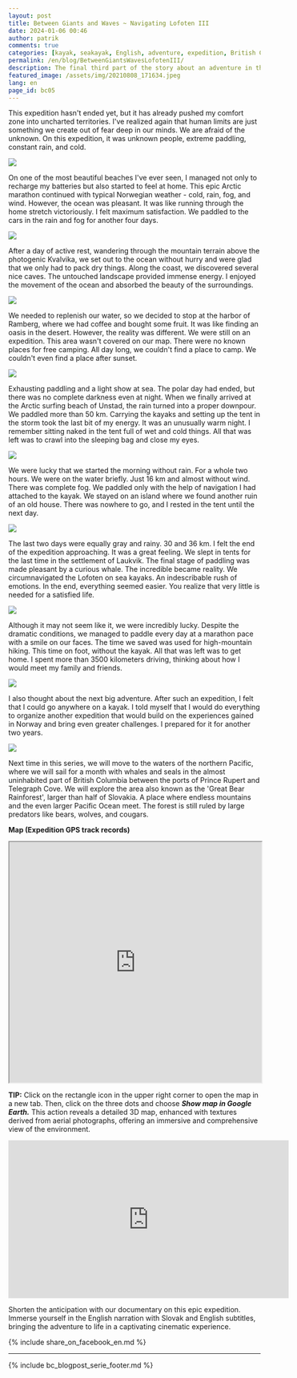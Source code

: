 ```yaml
---
layout: post
title: Between Giants and Waves ~ Navigating Lofoten III
date: 2024-01-06 00:46
author: patrik
comments: true
categories: [kayak, seakayak, English, adventure, expedition, British Columbia, Canada, bear, seal, sealion, whale, outdoor]
permalink: /en/blog/BetweenGiantsWavesLofotenIII/
description: The final third part of the story about an adventure in the Arctic part of the Atlantic Ocean. See how I circumnavigated the Norwegian Lofoten archipelago in marathon style on a sea kayak. Discover the beauty of pristine nature. Paddling after sunset. The next four days we paddled in rain and fog, a reminder that we were beyond the Arctic Circle.
featured_image: /assets/img/20210808_171634.jpeg
lang: en
page_id: bc05
---
```

This expedition hasn't ended yet, but it has already pushed my comfort zone into uncharted territories. I've realized again that human limits are just something we create out of fear deep in our minds. We are afraid of the unknown. On this expedition, it was unknown people, extreme paddling, constant rain, and cold.

![](/assets/img/20210815_095535.jpeg)

On one of the most beautiful beaches I've ever seen, I managed not only to recharge my batteries but also started to feel at home. This epic Arctic marathon continued with typical Norwegian weather - cold, rain, fog, and wind. However, the ocean was pleasant. It was like running through the home stretch victoriously. I felt maximum satisfaction. We paddled to the cars in the rain and fog for another four days.

![](/assets/img/cormorants_lofoten.jpg)

After a day of active rest, wandering through the mountain terrain above the photogenic Kvalvika, we set out to the ocean without hurry and were glad that we only had to pack dry things. Along the coast, we discovered several nice caves. The untouched landscape provided immense energy. I enjoyed the movement of the ocean and absorbed the beauty of the surroundings.

![](/assets/img/OI000115.jpeg)

We needed to replenish our water, so we decided to stop at the harbor of Ramberg, where we had coffee and bought some fruit. It was like finding an oasis in the desert. However, the reality was different. We were still on an expedition. This area wasn't covered on our map. There were no known places for free camping. All day long, we couldn't find a place to camp. We couldn't even find a place after sunset.

![](/assets/img/OI000161.jpeg)

Exhausting paddling and a light show at sea. The polar day had ended, but there was no complete darkness even at night. When we finally arrived at the Arctic surfing beach of Unstad, the rain turned into a proper downpour. We paddled more than 50 km. Carrying the kayaks and setting up the tent in the storm took the last bit of my energy. It was an unusually warm night. I remember sitting naked in the tent full of wet and cold things. All that was left was to crawl into the sleeping bag and close my eyes.

![](/assets/img/sea_birds.jpg)

We were lucky that we started the morning without rain. For a whole two hours. We were on the water briefly. Just 16 km and almost without wind. There was complete fog. We paddled only with the help of navigation I had attached to the kayak. We stayed on an island where we found another ruin of an old house. There was nowhere to go, and I rested in the tent until the next day.

![](/assets/img/OI000136.jpeg)

The last two days were equally gray and rainy. 30 and 36 km. I felt the end of the expedition approaching. It was a great feeling. We slept in tents for the last time in the settlement of Laukvik. The final stage of paddling was made pleasant by a curious whale. The incredible became reality. We circumnavigated the Lofoten on sea kayaks. An indescribable rush of emotions. In the end, everything seemed easier. You realize that very little is needed for a satisfied life.

![](/assets/img/20210814_123241.jpeg)

Although it may not seem like it, we were incredibly lucky. Despite the dramatic conditions, we managed to paddle every day at a marathon pace with a smile on our faces. The time we saved was used for high-mountain hiking. This time on foot, without the kayak. All that was left was to get home. I spent more than 3500 kilometers driving, thinking about how I would meet my family and friends.

![](/assets/img/map-lof-6.jpg)

I also thought about the next big adventure. After such an expedition, I felt that I could go anywhere on a kayak. I told myself that I would do everything to organize another expedition that would build on the experiences gained in Norway and bring even greater challenges. I prepared for it for another two years.

![](/assets/img/lofoten-map.jpg)

Next time in this series, we will move to the waters of the northern Pacific, where we will sail for a month with whales and seals in the almost uninhabited part of British Columbia between the ports of Prince Rupert and Telegraph Cove. We will explore the area also known as the 'Great Bear Rainforest', larger than half of Slovakia. A place where endless mountains and the even larger Pacific Ocean meet. The forest is still ruled by large predators like bears, wolves, and cougars.

**Map (Expedition GPS track records)**  
<iframe src="https://www.google.com/maps/d/embed?mid=1uvY8m_irvSvAgxb1ynELVqx_Ua9ZCkY&ehbc=2E312F" width="100%" height="480"></iframe>

**TIP:** Click on the rectangle icon in the upper right corner to open the map in a new tab. Then, click on the three dots and choose ***Show map in Google Earth.*** This action reveals a detailed 3D map, enhanced with textures derived from aerial photographs, offering an immersive and comprehensive view of the environment.

<iframe width="560" height="315" src="https://www.youtube.com/embed/BV9OnfBjgkk" title="The Lofoten Islands Circumnavigation" frameborder="0" allow="accelerometer; autoplay; clipboard-write; encrypted-media; gyroscope; picture-in-picture" allowfullscreen></iframe>

Shorten the anticipation with our documentary on this epic expedition. Immerse yourself in the English narration with Slovak and English subtitles, bringing the adventure to life in a captivating cinematic experience.

{% include share_on_facebook_en.md %}

---

{% include bc_blogpost_serie_footer.md %}